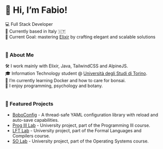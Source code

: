 # 👋 Hi, I’m Fabio!  
💻 Full Stack Developer  
📍 Currently based in Italy 🇮🇹  
🎯 Current Goal: mastering [Elixir](https://elixir-lang.org) by crafting elegant and scalable solutions  
<br>

### 📖 About Me  
🛠️ I work mainly with Elixir, Java, TailwindCSS and AlpineJS.  
🎓 Information Technology student @ [Università degli Studi di Torino](https://www.unito.it).  
🌱 I’m currently learning Docker and how to care for bonsai.  
💬 I enjoy programming, psychology and botany.  
<br>

### 🚀 Featured Projects  
- [BoboConfig](https://github.com/BoboLaboratories/BoboConfig) - A thread-safe YAML configuration library with reload and auto-save capabilities.
- [Prog III Lab](https://github.com/fabionebbia/prog3) - University project, part of the Programming III course.
- [LFT Lab](https://github.com/BoboLaboratories/LFT-Lab) - University project, part of the Formal Languages and Compilers course.
- [SO Lab](https://github.com/BoboLaboratories/SO-Lab) - University project, part of the Operating Systems course.